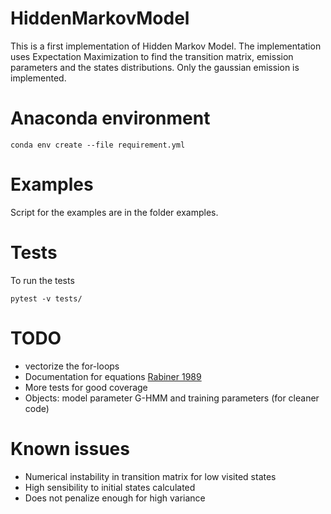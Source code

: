 # HiddenMarkovModel
This is a first implementation of Hidden Markov Model. The implementation uses Expectation Maximization to find the 
transition matrix, emission parameters and the states distributions.
Only the gaussian emission is implemented.

# Anaconda environment

````
conda env create --file requirement.yml
````

# Examples

Script for the examples are in the folder examples.

# Tests

To run the tests

````
pytest -v tests/
```` 

# TODO

- vectorize the for-loops 
- Documentation for equations [Rabiner 1989](https://www.ece.ucsb.edu/Faculty/Rabiner/ece259/Reprints/tutorial%20on%20hmm%20and%20applications.pdf)
- More tests for good coverage
- Objects: model parameter G-HMM and training parameters (for cleaner code)

# Known issues
- Numerical instability in transition matrix for low visited states
- High sensibility to initial states calculated
- Does not penalize enough for high variance

